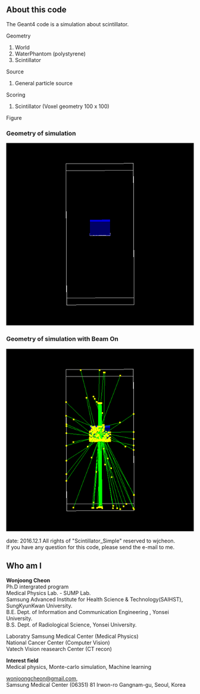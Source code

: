 ## About this code  
The Geant4 code is a simulation about scintillator.

Geometry  
1) World  
2) WaterPhantom (polystyrene)  
3) Scintillator   

Source   
1) General particle source   

Scoring   
1) Scintillator (Voxel geometry 100 x 100)  


Figure
### Geometry of simulation
<img src = https://github.com/wjcheon/Scintillator_Simple_Geant4/blob/master/Scintillator_Simple_Geometry.png />  

### Geometry of simulation with Beam On
<img src = https://github.com/wjcheon/Scintillator_Simple_Geant4/blob/master/Scintillator_Simple_beamOn.png />

date: 2016.12.1
All rights of "Scintillator_Simple" reserved to wjcheon.  
If you have any question for this code, please send the e-mail to me. 



## Who am I 
**Wonjoong Cheon**  
Ph.D intergrated program  
Medical Physics Lab. - SUMP Lab.  
Samsung Advanced Institute for Health Science & Technology(SAIHST), SungKyunKwan University.  
B.E. Dept. of Information and Communication Engineering , Yonsei University.  
B.S. Dept. of Radiological Science, Yonsei University.  

Laboratry
Samsung Medical Center (Medical Physics)  
National Cancer Center (Computer Vision)  
Vatech Vision reasearch Center (CT recon)  

**Interest field**  
Medical physics, Monte-carlo simulation, Machine learning  

wonjoongcheon@gmail.com,   
Samsung Medical Center (06351) 81 Irwon-ro Gangnam-gu, Seoul, Korea
